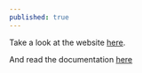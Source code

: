 ```yaml
---
published: true
---
```



Take a look at the website [here](http://vumi.org/).

And read the documentation [here](https://vumi.readthedocs.org/en/latest/)

